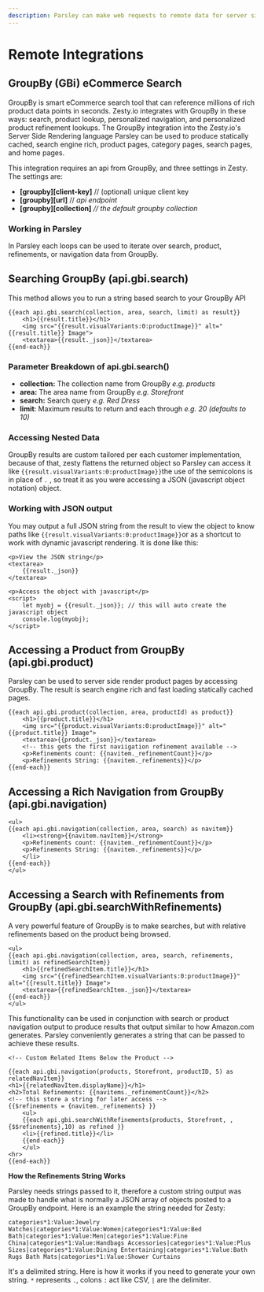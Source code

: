 ```yaml
---
description: Parsley can make web requests to remote data for server side rendering.
---
```


# Remote Integrations

## GroupBy \(GBi\) eCommerce Search

GroupBy is smart eCommerce search tool that can reference millions of rich product data points in seconds. Zesty.io integrates with GroupBy in these ways: search, product lookup, personalized navigation, and personalized product refinement lookups. The GroupBy integration into the Zesty.io's Server Side Rendering language Parsley can be used to produce statically cached, search engine rich, product pages, category pages, search pages, and home pages.

This integration requires an api from GroupBy, and three settings in Zesty. The settings are:

* **\[groupby\]\[client-key\]** // \(optional\) unique client key
* **\[groupby\]\[url\]**  // _api endpoint_
* **\[groupby\]\[collection\]** _// the default groupby collection_

### Working in Parsley

In Parsley each loops can be used to iterate over search, product, refinements, or navigation data from GroupBy.

## Searching GroupBy \(api.gbi.search\)

This method allows you to run a string based search to your GroupBy API

```markup
{{each api.gbi.search(collection, area, search, limit) as result}}
    <h1>{{result.title}}</h1>
    <img src="{{result.visualVariants:0:productImage}}" alt="{{result.title}} Image">
    <textarea>{{result._json}}</textarea>
{{end-each}}
```

### Parameter Breakdown of api.gbi.search\(\)

* **collection:** The collection name from GroupBy _e.g. products_
* **area:** The area name from GroupBy _e.g. Storefront_
* **search:** Search query _e.g. Red Dress_
* **limit**: Maximum results to return and each through _e.g. 20 \(defaults to 10\)_

### Accessing Nested Data

GroupBy results are custom tailored per each customer implementation, because of that, zesty flattens the returned object so Parsley can access it like `{{result.visualVariants:0:productImage}}`the use of the semicolons is in place of `.` , so treat it as you were accessing a JSON \(javascript object notation\) object.  

### Working with JSON output

You may output a full JSON string from the result to view the object to know paths like `{{result.visualVariants:0:productImage}}`or as a shortcut to work with dynamic javascript rendering. It is done like this:

```markup
<p>View the JSON string</p>
<textarea>
    {{result._json}}
</textarea>

<p>Access the object with javascript</p>
<script>
    let myobj = {{result._json}}; // this will auto create the javascript object
    console.log(myobj);
</script>
```

## Accessing a Product from GroupBy \(api.gbi.product\)

Parsley can be used to server side render product pages by accessing GroupBy. The result is search engine rich and fast loading statically cached pages.

```markup
{{each api.gbi.product(collection, area, productId) as product}}
    <h1>{{product.title}}</h1>
    <img src="{{product.visualVariants:0:productImage}}" alt="{{product.title}} Image">
    <textarea>{{product._json}}</textarea>
    <!-- this gets the first naviigation refinement available -->
    <p>Refinements count: {{navitem._refinementCount}}</p>
    <p>Refinements String: {{navitem._refinements}}</p>
{{end-each}}
```

## Accessing a Rich Navigation from GroupBy \(api.gbi.navigation\)

```markup
<ul>
{{each api.gbi.navigation(collection, area, search) as navitem}}
    <li><strong>{{navitem.navItem}}</strong>
    <p>Refinements count: {{navitem._refinementCount}}</p>
    <p>Refinements String: {{navitem._refinements}}</p>
    </li>
{{end-each}}
</ul>
```

## Accessing a Search with Refinements from GroupBy \(api.gbi.searchWithRefinements\)

A very powerful feature of GroupBy is to make searches, but with relative refinements based on the product being browsed. 

```markup
<ul>
{{each api.gbi.navigation(collection, area, search, refinements, limit) as refinedSearchItem}}
    <h1>{{refinedSearchItem.title}}</h1>
    <img src="{{refinedSearchItem.visualVariants:0:productImage}}" alt="{{result.title}} Image">
    <textarea>{{refinedSearchItem._json}}</textarea>
{{end-each}}
</ul>
```

This functionality can be used in conjunction with search or product navigation output to produce results that output similar to how Amazon.com generates. Parsley conveniently generates a string that can be passed to achieve these results.   

```markup
<!-- Custom Related Items Below the Product -->

{{each api.gbi.navigation(products, Storefront, productID, 5) as relatedNavItem}}
<h1>{{relatedNavItem.displayName}}</h1>
<h2>Total Refinements: {{navitems._refinementCount}}</h2>
<!-- this store a string for later access -->
{{$refinements = {navitem._refinements} }}
	<ul>
	{{each api.gbi.searchWithRefinements(products, Storefront, ,{$$refinements},10) as refined }}
	<li>{{refined.title}}</li>
	{{end-each}}
	</ul>
<hr>
{{end-each}}

```

**How the Refinements String Works**

Parsley needs strings passed to it, therefore a custom string output was made to handle what is normally a JSON array of objects posted to a GroupBy endpoint. Here is an example the string needed for Zesty:

`categories*1:Value:Jewelry Watches|categories*1:Value:Women|categories*1:Value:Bed Bath|categories*1:Value:Men|categories*1:Value:Fine China|categories*1:Value:Handbags Accessories|categories*1:Value:Plus Sizes|categories*1:Value:Dining Entertaining|categories*1:Value:Bath Rugs Bath Mats|categories*1:Value:Shower Curtains`

It's a delimited string. Here is how it works if you need to generate your own string. `*` represents `.`, colons `:` act like CSV, `|` are the delimiter. 

